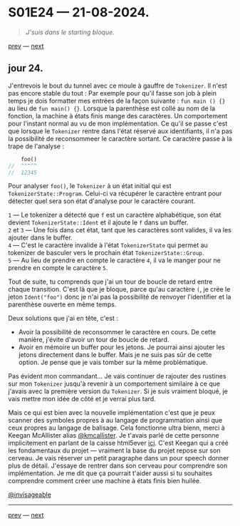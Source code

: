 # S01E24 — 21-08-2024.

> *J'suis dans le starting bloque.*

[prev](S01E23-20-08-2024.md) — [next](S01E25-22-08-2024.md)

## jour 24.

J'entrevois le bout du tunnel avec ce moule à gauffre de `Tokenizer`. Il n'est pas encore stable du tout : Par exemple pour qu'il fasse son job à plein temps je dois formatter mes entrées de la façon suivante : `fun main () {}` au lieu de `fun main() {}`. Lorsque la parenthèse est collé au nom de la fonction, la machine à états finis mange des caractères. Un comportement pour l'instant normal au vu de mon implémentation. Ce qu'il se passe c'est que lorsque le `Tokenizer` rentre dans l'état réservé aux identifiants, il n'a pas la possibilité de reconsommeer le caractère sortant. Ce caractère passe à la trape de l'analyse :   

```rs
    foo()
//  ^^^^^
//  12345
```

Pour analyser `foo()`, le `Tokenizer` à un état initial qui est `TokenizerState::Program`. Celui-ci va récupérer le caractère entrant pour détecter quel sera son état d'analyse pour le caractère courant.   

`1` — Le tokenizer a détecté que `f` est un caractère alphabétique, son état devient `TokenizerState::Ident` et il ajoute le `f` dans un buffer.    
`2` et `3` — Une fois dans cet état, tant que les caractères sont valides, il va les ajouter dans le buffer.    
`4` — C'est le caractère invalide à l'état `TokenizerState` qui permet au tokenizer de basculer vers le prochain état `TokenizerState::Group`.    
`5` — Au lieu de prendre en compte le caractère `4`, il va le manger pour ne prendre en compte le caractère `5`.    

Tout de suite, tu comprends que j'ai un tour de boucle de retard entre chaque transition. C'est là que je bloque, parce qu'au caractère `(`, je crée le jeton `Ident("foo")` donc je n'ai pas la possibilité de renvoyer l'identifier et la parenthèse ouverte en même temps.   

Deux solutions que j'ai en tête, c'est :    

- Avoir la possibilité de reconsommer le caractère en cours. De cette manière, j'évite d'avoir un tour de boucle de retard. 
- Avoir en mémoire un buffer pour les jetons. Je pourrai ainsi ajouter les jetons directement dans le buffer. Mais je ne suis pas sûr de cette option. Je pense que je vais tomber sur la même problématique.   

Pas évident mon commandant... Je vais continuer de rajouter des rustines sur mon `Tokenizer` jusqu'à revenir à un comportement similaire à ce que j'avais avec la première version du `Tokenizer`. Si je suis vraiment bloqué, je vais mettre mon idée de côté et je verrai plus tard.    

Mais ce qui est bien avec la nouvelle implémentation c'est que je peux scanner des symboles propres à au langage de programmation ainsi que ceux propres au langage de balisage. Cela fonctionne ultra bienn, merci à Keegan McAllister alias [@kmcallister](https://github.com/kmcallister). Je t'avais parlé de cette personne implicitement en parlant de la caisse html5ever [ici](S01E21-18-08-2024.md). C'est Keegan qui a créé les fondamentaux du projet — vraiment la base du projet repose sur son cerveau. Je vais réserver un petit paragraphe dans un pour speech donner plus de détail. J'essaye de rentrer dans son cerveau pour comprendre son implémentation. Je me dit que ça pourrait t'aider aussi si tu souhaites comprendre comment créer une machine à états finis bien huilée.   

[@invisageable](https://twitter.com/invisageable)   

---

[prev](S01E23-20-08-2024.md) — [next](S01E25-22-08-2024.md)   

